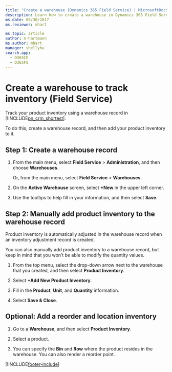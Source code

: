 ```yaml
---
title: "Create a warehouse (Dynamics 365 Field Service) | MicrosoftDocs"
description: Learn how to create a warehouse in Dynamics 365 Field Service
ms.date: 09/30/2017
ms.reviewer: mhart

ms.topic: article
author: m-hartmann
ms.author: mhart
manager: shellyha
search.app: 
  - D365CE
  - D365FS
---
```

# Create a warehouse to track inventory (Field Service)

Track your product inventory using a warehouse record in [!INCLUDE[pn_crm_shortest](../includes/pn-crm-shortest.md)].  
  
 To do this, create a warehouse record, and then add your product inventory to it.  
  
<a name="BKMK_1"></a>   
## Step 1: Create a warehouse record  
  
1.  From the main menu, select **Field Service** > **Administration**, and then choose **Warehouses**.  
  
    Or, from the main menu, select **Field Service** > **Warehouses**.  
  
2.  On the **Active Warehouse** screen, select **+New** in the upper left corner.  
  
3.  Use the tooltips to help fill in your information, and then select **Save**.  
  
<a name="bkmk_2"></a>   
## Step 2: Manually add product inventory to the warehouse record  
 Product inventory is automatically adjusted in the warehouse record when an inventory adjustment record is created.  
  
 You can also manually add product inventory to a warehouse record, but keep in mind that you won’t be able to modify the quantity values.  
  
1.  From the top menu, select the drop-down arrow next to the warehouse that you created, and then select **Product Inventory**.  
  
2.  Select **+Add New Product Inventory**.  
  
3.  Fill in the **Product**, **Unit**, and **Quantity** information.  
  
4.  Select **Save & Close**.  
  
<a name="bkmk_3"></a>   
## Optional: Add a reorder and location inventory  
  
1.  Go to a **Warehouse**, and then select **Product Inventory**.  
  
2.  Select a product.  
  
3.  You can specify the **Bin** and **Row** where the product resides in the warehouse. You can also render a reorder point.

[!INCLUDE[footer-include](../includes/footer-banner.md)]
